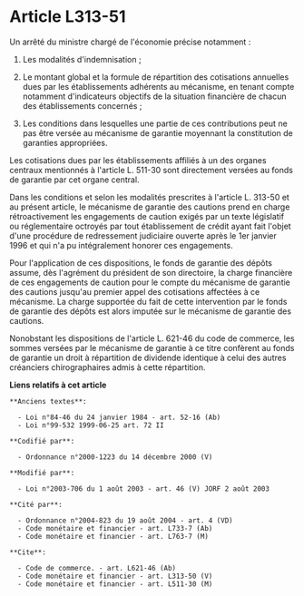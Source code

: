 # Article L313-51

Un arrêté du ministre chargé de l'économie précise notamment :

1. Les modalités d'indemnisation ;

2. Le montant global et la formule de répartition des cotisations annuelles dues par les établissements adhérents au
mécanisme, en tenant compte notamment d'indicateurs objectifs de la situation financière de chacun des établissements
concernés ;

3. Les conditions dans lesquelles une partie de ces contributions peut ne pas être versée au mécanisme de garantie moyennant
la constitution de garanties appropriées.

Les cotisations dues par les établissements affiliés à un des organes centraux mentionnés à l'article L. 511-30 sont
directement versées au fonds de garantie par cet organe central.

Dans les conditions et selon les modalités prescrites à l'article L. 313-50 et au présent article, le mécanisme de garantie
des cautions prend en charge rétroactivement les engagements de caution exigés par un texte législatif ou réglementaire
octroyés par tout établissement de crédit ayant fait l'objet d'une procédure de redressement judiciaire ouverte après le 1er
janvier 1996 et qui n'a pu intégralement honorer ces engagements.

Pour l'application de ces dispositions, le fonds de garantie des dépôts assume, dès l'agrément du président de son
directoire, la charge financière de ces engagements de caution pour le compte du mécanisme de garantie des cautions jusqu'au
premier appel des cotisations affectées à ce mécanisme. La charge supportée du fait de cette intervention par le fonds de
garantie des dépôts est alors imputée sur le mécanisme de garantie des cautions.

Nonobstant les dispositions de l'article L. 621-46 du code de commerce, les sommes versées par le mécanisme de garantie à ce
titre confèrent au fonds de garantie un droit à répartition de dividende identique à celui des autres créanciers
chirographaires admis à cette répartition.

**Liens relatifs à cet article**

	**Anciens textes**:

	  - Loi n°84-46 du 24 janvier 1984 - art. 52-16 (Ab)
	  - Loi n°99-532 1999-06-25 art. 72 II

	**Codifié par**:

	  - Ordonnance n°2000-1223 du 14 décembre 2000 (V)

	**Modifié par**:

	  - Loi n°2003-706 du 1 août 2003 - art. 46 (V) JORF 2 août 2003

	**Cité par**:

	  - Ordonnance n°2004-823 du 19 août 2004 - art. 4 (VD)
	  - Code monétaire et financier - art. L733-7 (Ab)
	  - Code monétaire et financier - art. L763-7 (M)

	**Cite**:

	  - Code de commerce. - art. L621-46 (Ab)
	  - Code monétaire et financier - art. L313-50 (V)
	  - Code monétaire et financier - art. L511-30 (M)
